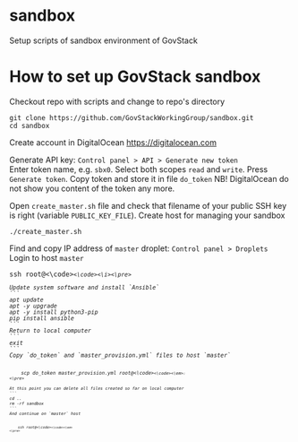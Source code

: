 # sandbox
Setup scripts of sandbox environment of GovStack

# How to set up GovStack sandbox
Checkout repo with scripts and change to repo's directory
```
git clone https://github.com/GovStackWorkingGroup/sandbox.git
cd sandbox
```
Create account in DigitalOcean <https://digitalocean.com>

Generate API key: `Control panel > API > Generate new token`  
Enter token name, e.g. `sbx0`. Select both scopes `read` and `write`. Press `Generate token`.
Copy token and store it in file `do_token` NB! DigitalOcean do not show you content of the token any more.

Open `create_master.sh` file and check that filename of your public SSH key is right (variable `PUBLIC_KEY_FILE`).
Create host for managing your sandbox
```
./create_master.sh
```

Find and copy IP address of `master` droplet: `Control panel > Droplets`  
Login to host `master`

<pre><code>ssh root@<\code><i><code><IP-address><\code><\i><\pre>

Update system software and install `Ansible`
```
apt update
apt -y upgrade
apt -y install python3-pip
pip install ansible
```
Return to local computer
```
exit
```
Copy `do_token` and `master_provision.yml` files to host `master`

<pre>
<code>    scp do_token master_provision.yml root@<\code><em><code><IP-address><\code><\em><code>:</code>
<\pre>

At this point you can delete all files created so far on local computer
```
cd ..
rm -rf sandbox
```
And continue on `master` host

<pre>
<code>    ssh root@<\code><em><code><IP-address><\code><\em>
<\pre>


